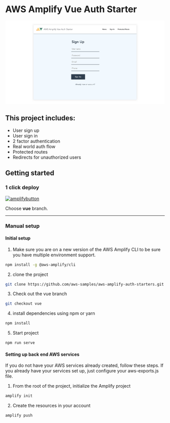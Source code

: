 # AWS Amplify Vue Auth Starter

![](hero.png)

## This project includes:    
- User sign up
- User sign in
- 2 factor authentication
- Real world auth flow
- Protected routes
- Redirects for unauthorized users

## Getting started    

### 1 click deploy

[![amplifybutton](https://oneclick.amplifyapp.com/button.svg)](https://console.aws.amazon.com/amplify/home#/deploy?repo=https://github.com/aws-samples/aws-amplify-auth-starters)  

Choose __vue__ branch.

---

### Manual setup

#### Initial setup

1. Make sure you are on a new version of the AWS Amplify CLI to be sure you have multiple environment support.

```sh
npm install -g @aws-amplify/cli
```

2. clone the project    

```sh
git clone https://github.com/aws-samples/aws-amplify-auth-starters.git
```

3. Check out the vue branch

```sh
git checkout vue
```

4. install dependencies using npm or yarn    

```sh
npm install
```

5. Start project    

```sh
npm run serve
```

#### Setting up back end AWS services
    
If you do not have your AWS services already created, follow these steps. If you already have your services set up, just configure your aws-exports.js file.    

1. From the root of the project, initialize the Amplify project    

```sh
amplify init
```

2. Create the resources in your account

```sh
amplify push
```